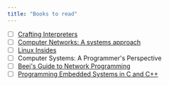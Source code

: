 ```yaml
---
title: "Books to read"
---
```



- [ ] [Crafting Interpreters](http://www.craftinginterpreters.com/contents.html)
- [ ] [Computer Networks: A systems approach](https://book.systemsapproach.org/index.html)
- [ ] [Linux Insides](https://0xax.gitbooks.io/linux-insides/content/)
- [ ] Computer Systems: A Programmer's Perspective
- [ ] [Beej's Guide to Network Programming](https://beej.us/guide/bgnet/html/)
- [ ] [Programming Embedded Systems in C and C++](https://barrgroup.com/embedded-systems/books/programming-embedded-systems)